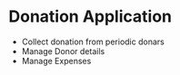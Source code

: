 # Donation Application
- Collect donation from periodic donars
- Manage Donor details
- Manage Expenses

